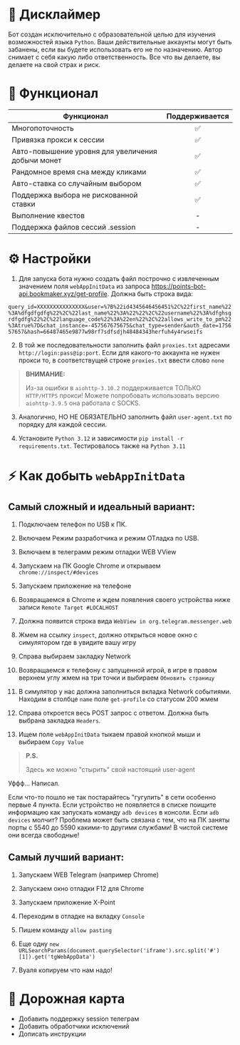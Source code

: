 # 📕 Дисклаймер

Бот создан исключительно с образовательной целью для изучения возможностей языка `Python`. Ваши действительные аккаунты могут быть забанены, если вы будете использовать его не по назначению. Автор снимает с себя какую либо ответственность. Все что вы делаете, вы делаете на свой страх и риск.

# 🧱 Функционал  
| Функционал                                                     | Поддерживается  |
|----------------------------------------------------------------|:---------------:|
| Многопоточность                                                |        ✅        |
| Привязка прокси к сессии                                       |        ✅        |
| Авто-повышение уровня для увеличения добычи монет              |        ✅        |
| Рандомное время сна между кликами                              |        ✅        |
| Авто-ставка со случайным выбором                               |        ✅        |
| Поддержка выбора не рискованной ставки                         |        ✅        |
| Выполнение квестов                                             |         -         |
| Поддержка файлов сессий .session                               |         -         |


# ⚙ Настройки

1. Для запуска бота нужно создать файл построчно с извлеченным значением поля `webAppInitData` из запроса https://points-bot-api.bookmaker.xyz/get-profile. Должна быть строка вида:

`query_id=XXXXXXXXXXXXXXX&user=%7B%22id4345646456451%2C%22first_name%22%3A%dfgdfgdfg%22%2C%22last_name%22%3A%22%22%2C%22username%22%3A%dfghsgrdfgdfg%22%2C%22language_code%22%3A%22en%22%2C%22allows_write_to_pm%22%3Atrue%7D&chat_instance=-457567675675&chat_type=sender&auth_date=175657657&hash=66487465e9877w98rf7sdfsdjh48484343herfuh4y4rwseifs`

2. В той же последовательности заполнить файл `proxies.txt` адресами `http://login:pass@ip:port`. Если для какого-то аккаунта не нужен прокси то, в соответствущей строке `proxies.txt` ввести слово `none`

> **ВНИМАНИЕ:**
>
> Из-за ошибки в `aiohttp-3.10.2` поддерживается ТОЛЬКО `HTTP/HTTPS` прокси! Можете попробовать использовать версию `aiohttp-3.9.5` она работала с SOCKS.
   
3. Аналогично, НО НЕ ОБЯЗАТЕЛЬНО заполнить файл `user-agent.txt` по порядку для каждой сессии.

4. Установите `Python 3.12` и зависимости `pip install -r requirements.txt`. Тестировалось также на `Python 3.11`

# ⚡ Как добыть `webAppInitData`

## **Самый сложный и идеальный вариант:**

1. Подключаем телефон по USB к ПК.
   
2. Включаем Режим разработчика и режим ОТладка по USB.
   
3. Включаем в телеграмм режим отладки WEB VView
   
4. Запускаем на ПК Google Chrome и открываем `chrome://inspect/#devices`

5. Запускаем приложение на телефоне 

6. Возвращаемся в Chrome и ждем появления своего устройства ниже записи `Remote Target #LOCALHOST`

7. Должна появится строка вида `WebView in org.telegram.messenger.web`

8. Жмем на ссылку `inspect`, должно открыться новое окно с симулятором где в увидите вашу игру

9. Справа выбираем закладку Network

10. Возвращаемся к телефону с запущенной игрой, в игре в правом верхнем углу жмем на три точки и выбираем `Обновить страницу`

11. В симулятор у нас должна заполниться вкладка Network событиями. Находим в столбце `name` поле `get-profile` со статусом 200 жмем

12. Справа откроется весь POST запрос с ответом. Должна быть выбрана закладка `Headers`.

13. Ищем поле `webAppInitData` тыкаем правой кнопкой мыши и выбираем `Copy Value`

> **P.S.** 
> 
> Здесь же можно "стырить" свой настоящий user-agent

Уффф... Написал. 

Если что-то пошло не так постарайтесь "гугулить" в сети особенно первые 4 пункта.
Если устройство не появляется в списке поищите информацию как запускать команду `adb devices` в консоли.
Если `adb devices` молчит? Проблема может быть связана с тем, что на ПК заняты порты с 5540 до 5590 какими-то другими службами!
В чистой системе они всегда свободные!

## **Самый лучший вариант:**

1. Запускаем WEB Telegram (например Chrome)

2. Запускаем окно отладки F12 для Chrome

3. Запускаем приложение X-Point

4. Переходим в отладке на вкладку `Console`

5. Пишем команду `allow pasting`

6. Еще одну `new URLSearchParams(document.querySelector('iframe').src.split('#')[1]).get('tgWebAppData')`

7. Вуаля копируем что нам надо!

# 🧭 Дорожная карта

- Добавить поддержку session телеграм
- Добавить обработчики исключений
- Дописать инструкции
